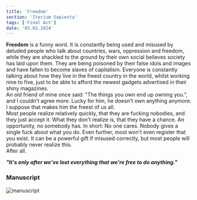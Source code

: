 ```yaml
---
title: 'Freedom'
section: 'Iterium Sapienta'
tags: ['Final Act']
date: '03.02.2024'
---
```


**Freedom** is a funny word. It is constantly being used and misused by deluded people who talk
about countries, wars, oppression and freedom, while they are shackled to the ground by their own
social believes society has laid upon them. They are being poisoned by their false idols and images
and have fallen to become slaves of capitalism. Everyone is constantly talking about how they live
in the freest country in the world, whilst working nine to five, just to be able to afford the
newest gadgets advertised in their shiny magazines.  
An old friend of mine once said: "The things you own end up owning you.", and I couldn't agree more.
Lucky for him, he doesn't own anything anymore. I suppose that makes him the freest of us all.  
Most people realize relatively quickly, that they are fucking nobodies, and they just accept it.
What they don't realize is, that they have a chance. An opportunity, no somebody has. In short: No
one cares. Nobody gives a single fuck about what you do. Even further, most won't even register that
you exist. It can be a powerful gift if misused correctly, but most people will probably never
realize this.  
After all.

_**"It's only after we've lost everything that we're free to do anything."**_

### Manuscript

<div class="flex justify-center">
    <img src="\images\IteriumSapienta\Freedom.svg" alt="manuscript" class="rounded-xl" style="background: white" />
</div>
